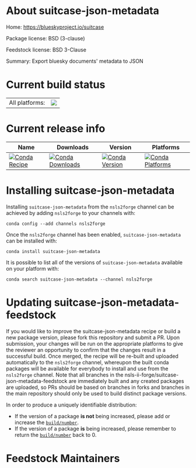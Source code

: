 About suitcase-json-metadata
============================

Home: https://blueskyproject.io/suitcase

Package license: BSD (3-clause)

Feedstock license: BSD 3-Clause

Summary: Export bluesky documents' metadata to JSON



Current build status
====================


<table><tr><td>All platforms:</td>
    <td>
      <a href="https://dev.azure.com/nsls2forge/nsls2forge/_build/latest?definitionId=82&branchName=master">
        <img src="https://dev.azure.com/nsls2forge/nsls2forge/_apis/build/status/suitcase-json-metadata-feedstock?branchName=master">
      </a>
    </td>
  </tr>
</table>

Current release info
====================

| Name | Downloads | Version | Platforms |
| --- | --- | --- | --- |
| [![Conda Recipe](https://img.shields.io/badge/recipe-suitcase--json--metadata-green.svg)](https://anaconda.org/nsls2forge/suitcase-json-metadata) | [![Conda Downloads](https://img.shields.io/conda/dn/nsls2forge/suitcase-json-metadata.svg)](https://anaconda.org/nsls2forge/suitcase-json-metadata) | [![Conda Version](https://img.shields.io/conda/vn/nsls2forge/suitcase-json-metadata.svg)](https://anaconda.org/nsls2forge/suitcase-json-metadata) | [![Conda Platforms](https://img.shields.io/conda/pn/nsls2forge/suitcase-json-metadata.svg)](https://anaconda.org/nsls2forge/suitcase-json-metadata) |

Installing suitcase-json-metadata
=================================

Installing `suitcase-json-metadata` from the `nsls2forge` channel can be achieved by adding `nsls2forge` to your channels with:

```
conda config --add channels nsls2forge
```

Once the `nsls2forge` channel has been enabled, `suitcase-json-metadata` can be installed with:

```
conda install suitcase-json-metadata
```

It is possible to list all of the versions of `suitcase-json-metadata` available on your platform with:

```
conda search suitcase-json-metadata --channel nsls2forge
```




Updating suitcase-json-metadata-feedstock
=========================================

If you would like to improve the suitcase-json-metadata recipe or build a new
package version, please fork this repository and submit a PR. Upon submission,
your changes will be run on the appropriate platforms to give the reviewer an
opportunity to confirm that the changes result in a successful build. Once
merged, the recipe will be re-built and uploaded automatically to the
`nsls2forge` channel, whereupon the built conda packages will be available for
everybody to install and use from the `nsls2forge` channel.
Note that all branches in the nsls-ii-forge/suitcase-json-metadata-feedstock are
immediately built and any created packages are uploaded, so PRs should be based
on branches in forks and branches in the main repository should only be used to
build distinct package versions.

In order to produce a uniquely identifiable distribution:
 * If the version of a package **is not** being increased, please add or increase
   the [``build/number``](https://conda.io/docs/user-guide/tasks/build-packages/define-metadata.html#build-number-and-string).
 * If the version of a package **is** being increased, please remember to return
   the [``build/number``](https://conda.io/docs/user-guide/tasks/build-packages/define-metadata.html#build-number-and-string)
   back to 0.

Feedstock Maintainers
=====================


